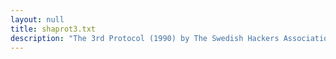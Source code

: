 ```yaml
---
layout: null
title: shaprot3.txt
description: "The 3rd Protocol (1990) by The Swedish Hackers Association"
---
```

